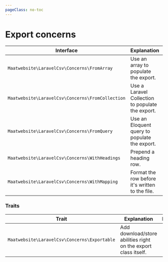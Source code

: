 ```yaml
---
pageClass: no-toc
---
```


# Export concerns

| Interface | Explanation | Documentation |
|---- |----|----|
|`Maatwebsite\LaravelCsv\Concerns\FromArray`| Use an array to populate the export. | [From Array](/1.0/exports/getting-started/) |
|`Maatwebsite\LaravelCsv\Concerns\FromCollection`| Use a Laravel Collection to populate the export. | [Exporting collections](/1.0/exports/collection.html) |
|`Maatwebsite\LaravelCsv\Concerns\FromQuery`| Use an Eloquent query to populate the export. | [From Query](/1.0/exports/from-query.html) | 
|`Maatwebsite\LaravelCsv\Concerns\WithHeadings`| Prepend a heading row. | [Adding a heading row](/1.0/exports/mapping.html#adding-a-heading-row) |
|`Maatwebsite\LaravelCsv\Concerns\WithMapping`| Format the row before it's written to the file. | [Mapping data](/1.0/exports/mapping.html) |

### Traits

| Trait | Explanation | Documentation |
|---- |----|----|
|`Maatwebsite\LaravelCsv\Concerns\Exportable` | Add download/store abilities right on the export class itself. | |
